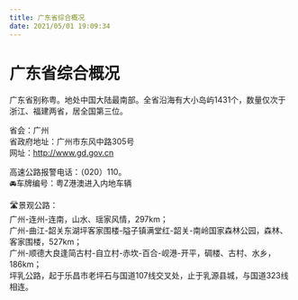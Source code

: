 ```yaml
---
title: 广东省综合概况  
date: 2021/05/01 19:09:34  
---
```

  
# 广东省综合概况  
广东省别称粤。地处中国大陆最南部。全省沿海有大小岛屿1431个，数量仅次于浙江、福建两省，居全国第三位。   

省会：广州  
省政府地址：广州市东风中路305号  
网址：http://www.gd.gov.cn  
  
高速公路报警电话：（020）110。   
🚘车牌编号：粤Z港澳进入内地车辆  

🛣️景观公路：  
广州-连州-连南，山水、瑶家风情，297km；  
广州-曲江-韶关东湖坪客家围楼-隘子镇满堂红-韶关-南岭国家森林公园，森林、客家围楼，527km；  
广州-顺德大良逢简古村-自立村-赤坎-百合-岘港-开平，碉楼、古村、水乡，186km；  
坪乳公路，起于乐昌市老坪石与国道107线交叉处，止于乳源县城，与国道323线相连。   